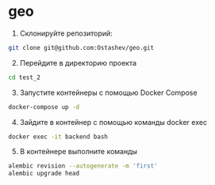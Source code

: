 # geo
1. Склонируйте репозиторий:

```bash
git clone git@github.com:Ostashev/geo.git
```

2. Перейдите в директорию проекта

```bash
cd test_2
```

3. Запустите контейнеры с помощью Docker Compose

```bash
docker-compose up -d
```

4. Зайдите в контейнер с помощью команды docker exec

```bash
docker exec -it backend bash
```

5. В контейнере выполните команды

```bash
alembic revision --autogenerate -m 'first'
alembic upgrade head
```